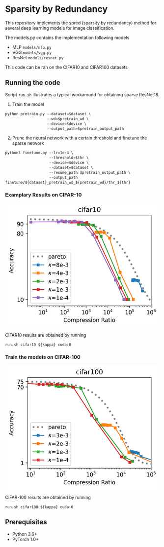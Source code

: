 # Sparsity by Redundancy

This repository implements the spred (sparsity by redundancy) method for several deep learning models for image classification.

The models.py contains the implementation following models
- MLP `models/mlp.py`
- VGG `models/vgg.py`
- ResNet `models/resnet.py`

This code can be ran on the CIFAR10 and CIFAR100 datasets

## Running the code

Script `run.sh` illustrates a typical workaround for obtaining sparse ResNet18.

1. Train the model
```
python pretrain.py --dataset=$dataset \
                   --wd=$pretrain_wd \
                   --device=$device \
                   --output_path=$pretrain_output_path
```
2. Prune the neural network with a certain threshold and finetune the sparse network
```
python3 finetune.py --lr=1e-4 \
                    --threshold=$thr \
                    --device=$device \
                    --dataset=$dataset \
                    --resume_path $pretrain_output_path \
                    --output_path finetune/${dataset}_pretrain_wd_${pretrain_wd}/thr_${thr}
```

### Examplary Results on CIFAR-10
![cifar10](cifar10.png)

CIFAR10 results are obtained by running
```
run.sh cifar10 ${kappa} cuda:0
```

### Train the models on CIFAR-100
![cifar100](cifar100.png)

CIFAR-100 results are obtained by running
```
run.sh cifar100 ${kappa} cuda:0
```



## Prerequisites
- Python 3.6+
- PyTorch 1.0+
